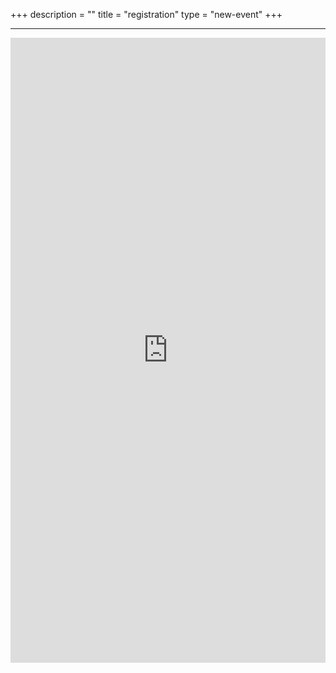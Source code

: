 +++
description = ""
title = "registration"
type = "new-event"
+++
<div class = "row">
  <hr>
  <div class = "col-md-12 center-block">
    <iframe src="http://www.eventbrite.com/tickets-external?eid=26254061605&ref=etckt"" frameborder="0" height="1000" width="100%" vspace="0" hspace="0" marginheight="5" marginwidth="5" scrolling="auto" allowtransparency="true"></iframe>
  </div>
</div>